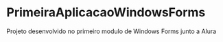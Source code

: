 # PrimeiraAplicacaoWindowsForms
Projeto desenvolvido no primeiro modulo de Windows Forms junto a Alura
